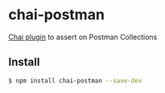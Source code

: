 # chai-postman
[Chai plugin](http://chaijs.com/api/plugins/) to assert on Postman Collections

## Install
```bash
$ npm install chai-postman --save-dev
```
